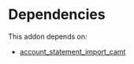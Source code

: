 # Dependencies

This addon depends on:

- [account_statement_import_camt](../../../../odoo-bringout-oca-bank-statement-import-account_statement_import_camt)
